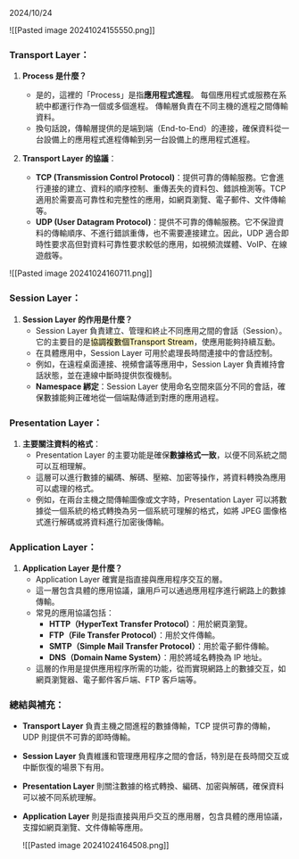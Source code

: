 2024/10/24

![[Pasted image 20241024155550.png]]

### Transport Layer：

1. **Process 是什麼？**
    
    - 是的，這裡的「Process」是指**應用程式進程**。
      每個應用程式或服務在系統中都運行作為一個或多個進程。
      傳輸層負責在不同主機的進程之間傳輸資料。
    - 換句話說，傳輸層提供的是端到端（End-to-End）的連接，確保資料從一台設備上的應用程式進程傳輸到另一台設備上的應用程式進程。
2. **Transport Layer 的協議**：
    
    - **TCP (Transmission Control Protocol)**：提供可靠的傳輸服務。它會進行連接的建立、資料的順序控制、重傳丟失的資料包、錯誤檢測等。TCP 適用於需要高可靠性和完整性的應用，如網頁瀏覽、電子郵件、文件傳輸等。
    - **UDP (User Datagram Protocol)**：提供不可靠的傳輸服務。它不保證資料的傳輸順序、不進行錯誤重傳，也不需要連接建立。因此，UDP 適合即時性要求高但對資料可靠性要求較低的應用，如視頻流媒體、VoIP、在線遊戲等。

![[Pasted image 20241024160711.png]]

### Session Layer：

1. **Session Layer 的作用是什麼？**
    - Session Layer 負責建立、管理和終止不同應用之間的會話（Session）。
      它的主要目的是<mark style="background: #FFF3A3A6;">協調複數個Transport Stream</mark>，使應用能夠持續互動。
    - 在具體應用中，Session Layer 可用於處理長時間連接中的會話控制。
    - 例如，在遠程桌面連接、視頻會議等應用中，Session Layer 負責維持會話狀態，並在連線中斷時提供恢復機制。
    - **Namespace 綁定**：Session Layer 使用命名空間來區分不同的會話，確保數據能夠正確地從一個端點傳遞到對應的應用過程。

### Presentation Layer：

1. **主要關注資料的格式**：
    - Presentation Layer 的主要功能是確保**數據格式一致**，以便不同系統之間可以互相理解。
    - 這層可以進行數據的編碼、解碼、壓縮、加密等操作，將資料轉換為應用可以處理的格式。
    - 例如，在兩台主機之間傳輸圖像或文字時，Presentation Layer 可以將數據從一個系統的格式轉換為另一個系統可理解的格式，如將 JPEG 圖像格式進行解碼或將資料進行加密後傳輸。

### Application Layer：

1. **Application Layer 是什麼？**
    - Application Layer 確實是指直接與應用程序交互的層。
    - 這一層包含具體的應用協議，讓用戶可以通過應用程序進行網路上的數據傳輸。
    - 常見的應用協議包括：
        - **HTTP（HyperText Transfer Protocol）**：用於網頁瀏覽。
        - **FTP（File Transfer Protocol）**：用於文件傳輸。
        - **SMTP（Simple Mail Transfer Protocol）**：用於電子郵件傳輸。
        - **DNS（Domain Name System）**：用於將域名轉換為 IP 地址。
    - 這層的作用是提供應用程序所需的功能，從而實現網路上的數據交互，如網頁瀏覽器、電子郵件客戶端、FTP 客戶端等。

### 總結與補充：

- **Transport Layer** 負責主機之間進程的數據傳輸，TCP 提供可靠的傳輸，UDP 則提供不可靠的即時傳輸。
- **Session Layer** 負責維護和管理應用程序之間的會話，特別是在長時間交互或中斷恢復的場景下有用。
- **Presentation Layer** 則關注數據的格式轉換、編碼、加密與解碼，確保資料可以被不同系統理解。
- **Application Layer** 則是指直接與用戶交互的應用層，包含具體的應用協議，支撐如網頁瀏覽、文件傳輸等應用。
  
  
  ![[Pasted image 20241024164508.png]]